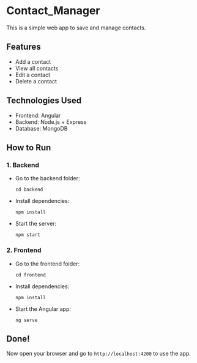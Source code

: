 # Contact_Manager

This is a simple web app to save and manage contacts.

## Features

- Add a contact
- View all contacts
- Edit a contact
- Delete a contact

## Technologies Used

- Frontend: Angular
- Backend: Node.js + Express
- Database: MongoDB

## How to Run

### 1. Backend

- Go to the backend folder:
  ```
  cd backend
  ```

- Install dependencies:
  ```
  npm install
  ```

- Start the server:
  ```
  npm start
  ```

### 2. Frontend

- Go to the frontend folder:
  ```
  cd frontend
  ```

- Install dependencies:
  ```
  npm install
  ```

- Start the Angular app:
  ```
  ng serve
  ```

## Done!

Now open your browser and go to `http://localhost:4200` to use the app.
